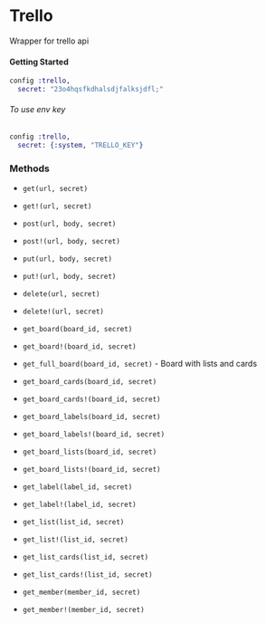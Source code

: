 Trello
===

Wrapper for trello api

#### Getting Started
```elixir
config :trello,
  secret: "23o4hqsfkdhalsdjfalksjdfl;"
```
###### To use env key
```elixir
config :trello,
  secret: {:system, "TRELLO_KEY"}
```

### Methods

- `get(url, secret)`
- `get!(url, secret)`

- `post(url, body, secret)`
- `post!(url, body, secret)`

- `put(url, body, secret)`
- `put!(url, body, secret)`

- `delete(url, secret)`
- `delete!(url, secret)`

- `get_board(board_id, secret)`
- `get_board!(board_id, secret)`
- `get_full_board(board_id, secret)` - Board with lists and cards

- `get_board_cards(board_id, secret)`
- `get_board_cards!(board_id, secret)`

- `get_board_labels(board_id, secret)`
- `get_board_labels!(board_id, secret)`

- `get_board_lists(board_id, secret)`
- `get_board_lists!(board_id, secret)`

- `get_label(label_id, secret)`
- `get_label!(label_id, secret)`

- `get_list(list_id, secret)`
- `get_list!(list_id, secret)`

- `get_list_cards(list_id, secret)`

- `get_list_cards!(list_id, secret)`
- `get_member(member_id, secret)`
- `get_member!(member_id, secret)`
